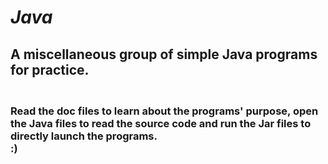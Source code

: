 # ***Java***
## A miscellaneous group of simple Java programs for practice.

### **<br>Read the doc files to learn about the programs' purpose, open the Java files to read the source code and run the Jar files to directly launch the programs.<br>:)**